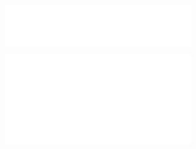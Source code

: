![Metrics - Most Used Languages](/metrics.plugin.languages.svg)
---
![Metrics - Wakatime](/metrics.plugin.wakatime.svg)
